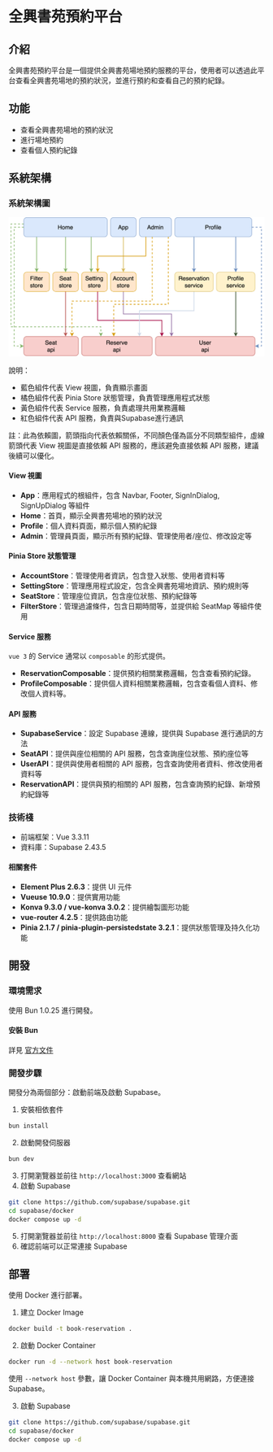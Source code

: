# 全興書苑預約平台

## 介紹

全興書苑預約平台是一個提供全興書苑場地預約服務的平台，使用者可以透過此平台查看全興書苑場地的預約狀況，並進行預約和查看自己的預約紀錄。

## 功能

- 查看全興書苑場地的預約狀況
- 進行場地預約
- 查看個人預約紀錄

## 系統架構

### 系統架構圖

![系統架構圖](./docs/system-architecture.png)

說明：
- 藍色組件代表 View 視圖，負責顯示畫面
- 橘色組件代表 Pinia Store 狀態管理，負責管理應用程式狀態
- 黃色組件代表 Service 服務，負責處理共用業務邏輯
- 紅色組件代表 API 服務，負責與Supabase進行通訊

註：此為依賴圖，箭頭指向代表依賴關係，不同顏色僅為區分不同類型組件，虛線箭頭代表 View 視圖是直接依賴 API 服務的，應該避免直接依賴 API 服務，建議後續可以優化。

#### View 視圖

- **App**：應用程式的根組件，包含 Navbar, Footer, SignInDialog, SignUpDialog 等組件
- **Home**：首頁，顯示全興書苑場地的預約狀況
- **Profile**：個人資料頁面，顯示個人預約紀錄
- **Admin**：管理員頁面，顯示所有預約紀錄、管理使用者/座位、修改設定等

#### Pinia Store 狀態管理

- **AccountStore**：管理使用者資訊，包含登入狀態、使用者資料等
- **SettingStore**：管理應用程式設定，包含全興書苑場地資訊、預約規則等
- **SeatStore**：管理座位資訊，包含座位狀態、預約紀錄等
- **FilterStore**：管理過濾條件，包含日期時間等，並提供給 SeatMap 等組件使用

#### Service 服務

`vue 3` 的 Service 通常以 `composable` 的形式提供。

- **ReservationComposable**：提供預約相關業務邏輯，包含查看預約紀錄。
- **ProfileComposable**：提供個人資料相關業務邏輯，包含查看個人資料、修改個人資料等。

#### API 服務

- **SupabaseService**：設定 Supabase 連線，提供與 Supabase 進行通訊的方法
- **SeatAPI**：提供與座位相關的 API 服務，包含查詢座位狀態、預約座位等
- **UserAPI**：提供與使用者相關的 API 服務，包含查詢使用者資料、修改使用者資料等
- **ReservationAPI**：提供與預約相關的 API 服務，包含查詢預約紀錄、新增預約紀錄等

### 技術棧

- 前端框架：Vue 3.3.11
- 資料庫：Supabase 2.43.5

#### 相關套件

- **Element Plus 2.6.3**：提供 UI 元件
- **Vueuse 10.9.0**：提供實用功能
- **Konva 9.3.0 / vue-konva 3.0.2**：提供繪製圖形功能
- **vue-router 4.2.5**：提供路由功能
- **Pinia 2.1.7 / pinia-plugin-persistedstate 3.2.1**：提供狀態管理及持久化功能

## 開發

### 環境需求

使用 Bun 1.0.25 進行開發。

#### 安裝 Bun

詳見 [官方文件](https://bun.sh/docs/installation)

### 開發步驟

開發分為兩個部分：啟動前端及啟動 Supabase。

1. 安裝相依套件

```bash
bun install
```
2. 啟動開發伺服器

```bash
bun dev
```
3. 打開瀏覽器並前往 `http://localhost:3000` 查看網站
4. 啟動 Supabase

```bash
git clone https://github.com/supabase/supabase.git
cd supabase/docker
docker compose up -d
```
5. 打開瀏覽器並前往 `http://localhost:8000` 查看 Supabase 管理介面
6. 確認前端可以正常連接 Supabase

## 部署

使用 Docker 進行部署。

1. 建立 Docker Image

```bash
docker build -t book-reservation .
```

2. 啟動 Docker Container

```bash
docker run -d --network host book-reservation
```

使用 `--network host` 參數，讓 Docker Container 與本機共用網路，方便連接 Supabase。

3. 啟動 Supabase

```bash
git clone https://github.com/supabase/supabase.git
cd supabase/docker
docker compose up -d
```
